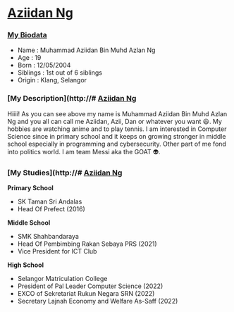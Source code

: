 # [Aziidan Ng](http://https://github.com/Dr-Khatib/PT1-SESJ1013/tree/main/Students/AziidanNg#Aziidan-Ng-)
### [My Biodata](https://github.com/Dr-Khatib/PT1-SESJ1013/tree/main/Students/AziidanNg#Aziidan-Ng-)
- Name : Muhammad Aziidan Bin Muhd Azlan Ng
- Age : 19
- Born : 12/05/2004
- Siblings : 1st out of 6 siblings
- Origin : Klang, Selangor

### [My Description](http://# [Aziidan Ng](http://https://github.com/Dr-Khatib/PT1-SESJ1013/tree/main/Students/AziidanNg#My-Description-)
Hiiii! As you can see above my name is Muhammad Aziidan Bin Muhd Azlan Ng and you all can call me Aziidan, Azii, Dan or whatever you want :smiley:. My hobbies are watching anime and to play tennis. I am interested in Computer Science since in primary school and it keeps on growing stronger in middle school especially in programming and cybersecurity. Other part of me fond into politics world. I am team Messi aka the GOAT :alien:.

### [My Studies](http://# [Aziidan Ng](http://https://github.com/Dr-Khatib/PT1-SESJ1013/tree/main/Students/AziidanNg#My-Studies-)
**Primary School**
- SK Taman Sri Andalas
- Head Of Prefect (2016)

**Middle School**
- SMK Shahbandaraya
- Head Of Pembimbing Rakan Sebaya PRS (2021)
- Vice President for ICT Club

**High School**
- Selangor Matriculation College
- President of Pal Leader Computer Science (2022)
- EXCO of Sekretariat Rukun Negara SRN (2022)
- Secretary Lajnah Economy and Welfare As-Saff (2022)
